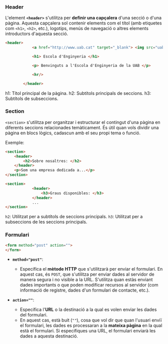 
### Header

L'element **`<header>`** s'utilitza per **definir una capçalera** d'una secció o d'una pàgina. Aquesta capçalera sol contenir elements com el títol (amb etiquetes com `<h1>`, `<h2>`, etc.), logotips, menús de navegació o altres elements introductors d'aquesta secció.

```html
<header>
            <a href="http://www.uab.cat" target="_blank"> <img src="uab.png" width="200px"></img></a>

            <h1> Escola d'Enginyeria </h1>

            <p> Benvinguts a l'Escola d'Enginyeria de la UAB </p>

            <hr/>

        </header>
```

h1: Títol principal de la pàgina.
h2: Subtítols principals de seccions.
h3: Subtítols de subseccions.


### Section

`<section>` s'utilitza per organitzar i estructurar el contingut d'una pàgina en diferents seccions relacionades temàticament. És útil quan vols dividir una pàgina en blocs lògics, cadascun amb el seu propi tema o funció.

Exemple:
```html
<section>
    <header>
	    <h2>Sobre nosaltres: </h2>
    </header>
    <p>Som una empresa dedicada a...</p>
</section>

<section>
            <header>
                <h3>Graus disponibles: </h3>
            </header>
            ...
</section>

```

`h2`: Utilitzat per a subtítols de seccions principals.
`h3`: Utilitzat per a subseccions de les seccions principals.


### Formulari
```html
<form method="post" action="">
</form>
```

- **`method="post"`**:
    
    - Especifica el **mètode HTTP** que s'utilitzarà per enviar el formulari. En aquest cas, és `POST`, que s'utilitza per enviar dades al servidor de manera segura i no visible a la URL. S'utilitza quan estàs enviant dades importants o que poden modificar recursos al servidor (com informació de registre, dades d'un formulari de contacte, etc.).


- **`action=""`**:
    
    - Especifica l'**URL** o la destinació a la qual es volen enviar les dades del formulari.
    - En aquest cas, està buit (`""`), cosa que vol dir que quan l'usuari enviï el formulari, les dades es processaran a la **mateixa pàgina** en la qual està el formulari. Si especifiques una URL, el formulari enviarà les dades a aquesta destinació.